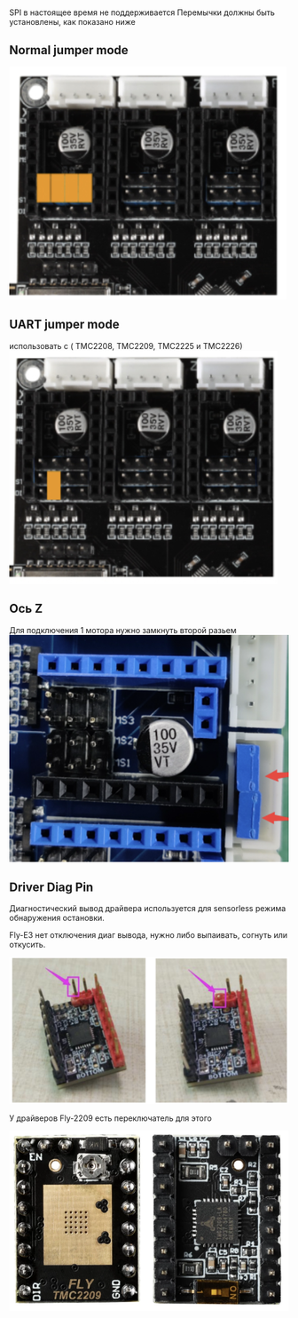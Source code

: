 #
 SPI в настоящее время не поддерживается
Перемычки должны быть установлены, как показано ниже

## Normal jumper mode

![Normal](https://github.com/alexsuslov/FLY-RRF-E3/blob/master/images/normal.png?raw=true)

## UART jumper mode

использовать c ( TMC2208, TMC2209, TMC2225 и TMC2226)
![UART](https://github.com/alexsuslov/FLY-RRF-E3/blob/master/images/uart.png?raw=true)

## Ось Z
Для подключения 1 мотора нужно замкнуть второй разьем
![Z](https://github.com/alexsuslov/FLY-RRF-E3/blob/master/images/z.png?raw=true)

## Driver Diag Pin
Диагностический вывод драйвера используется для sensorless режима обнаружения остановки.

Fly-E3 нет отключения диаг вывода, нужно либо выпаивать, согнуть или откусить.

![diagpin](https://github.com/alexsuslov/FLY-RRF-E3/blob/master/images/diag_pin.png?raw=true)

У драйверов Fly-2209 есть переключатель для этого

![2209](https://github.com/alexsuslov/FLY-RRF-E3/blob/master/images/2209.png?raw=true)


